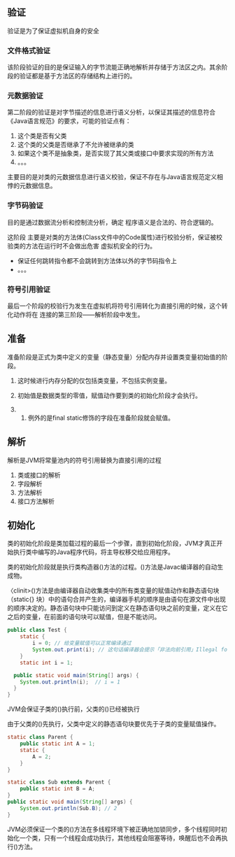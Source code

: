 ## 验证

验证是为了保证虚拟机自身的安全

### 文件格式验证

该阶段验证的目的是保证输入的字节流能正确地解析并存储于方法区之内。其余阶段的验证都是基于方法区的存储结构上进行的。

### 元数据验证

第二阶段的验证是对字节描述的信息进行语义分析，以保证其描述的信息符合《Java语言规范》的要求，可能的验证点有：

1. 这个类是否有父类
2. 这个类的父类是否继承了不允许被继承的类
3. 如果这个类不是抽象类，是否实现了其父类或接口中要求实现的所有方法
4. 。。。

主要目的是对类的元数据信息进行语义校验，保证不存在与Java语言规范定义相悖的元数据信息。

### 字节码验证

目的是通过数据流分析和控制流分析，确定 程序语义是合法的、符合逻辑的。

这阶段 主要是对类的方法体(Class文件中的Code属性)进行校验分析，保证被校验类的方法在运行时不会做出危害 虚拟机安全的行为。

- 保证任何跳转指令都不会跳转到方法体以外的字节码指令上
- 。。。

### 符号引用验证

最后一个阶段的校验行为发生在虚拟机将符号引用转化为直接引用的时候，这个转化动作将在 连接的第三阶段——解析阶段中发生。



## 准备

准备阶段是正式为类中定义的变量（静态变量）分配内存并设置类变量初始值的阶段。

1. 这时候进行内存分配的仅包括类变量，不包括实例变量。
2. 初始值是数据类型的零值，赋值动作要到类的初始化阶段才会执行。

1. 1. 例外的是final static修饰的字段在准备阶段就会赋值。

## 解析

解析是JVM将常量池内的符号引用替换为直接引用的过程



1. 类或接口的解析
2. 字段解析
3. 方法解析
4. 接口方法解析



## 初始化

类的初始化阶段是类加载过程的最后一个步骤，直到初始化阶段，JVM才真正开始执行类中编写的Java程序代码，将主导权移交给应用程序。

类的初始化阶段就是执行类构造器<client>()方法的过程。<client>()方法是Javac编译器的自动生成物。

〈clinit>()方法是由编译器自动收集类中的所有类变量的赋值动作和静态语句块（static{} 块）中的语句合并产生的，编译器手机的顺序是由语句在源文件中出现的顺序决定的。静态语句块中只能访问到定义在静态语句块之前的变量，定义在它之后的变量，在前面的语句块可以赋值，但是不能访问。

```java
public class Test {
    static {
        i = 0; // 给变量赋值可以正常编译通过
        System.out.print(i); // 这句话编译器会提示「非法向前引用」Illegal forward reference
    }
    static int i = 1;

  public static void main(String[] args) {
    System.out.println(i);  // i = 1
  }
}
```





JVM会保证子类的<client>()执行前，父类的<client>()已经被执行

由于父类的<client>()先执行，父类中定义的静态语句块要优先于子类的变量赋值操作。

```java
static class Parent {
    public static int A = 1;
    static {
        A = 2;
    }
}

static class Sub extends Parent {
    public static int B = A;
}
public static void main(String[] args) {
    System.out.println(Sub.B); // 2
}
```



JVM必须保证一个类的<client>()方法在多线程环境下被正确地加锁同步，多个线程同时初始化一个类，只有一个线程会成功执行，其他线程会阻塞等待，唤醒后也不会再执行<client>()方法。
